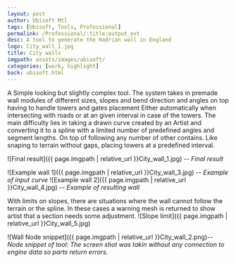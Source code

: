 ```yaml
---
layout: post
author: Ubisoft Mtl
tags: [Ubisoft, Tools, Professional]
permalink: /Professional/:title:output_ext
desc: A tool to generate the Hadrian wall in England
logo: City_wall_1.jpg
title: City walls
imgpath: assets/images/ubisoft/
categories: [work, highlight]
back: ubisoft.html
---
```


A Simple looking but slightly complex tool. The system takes in premade wall modules of different sizes, slopes and bend direction and angles on top having to handle towers and gates placement Either automatically when intersecting with roads or at an given interval in case of the towers.
The main difficulty lies in taking a drawn curve created by an Artist and converting it to a spline with a limited number of predefined angles and segment lengths. On top of following any number of other contains. Like snaping to terrain without gaps, placing towers at a predefined interval.

![Final result]({{ page.imgpath | relative_url }}City_wall_1.jpg)
-- *Final result*

![Example wall 1]({{ page.imgpath | relative_url }}City_wall_3.jpg)
-- *Example of input curve*
![Example wall 2]({{ page.imgpath | relative_url }}City_wall_4.jpg)
-- *Example of resulting wall*


With limits on slopes, there are situations where the wall cannot follow the terrain or the spline. In these cases a warning mesh is returned to show artist that a section needs some adjustment.
![Slope limit]({{ page.imgpath | relative_url }}City_wall_5.jpg)

![Wall Node snippet]({{ page.imgpath | relative_url }}City_wall_2.png)-- *Node snippet of tool: The screen shot was takin without any connection to engine data so parts return errors.*
